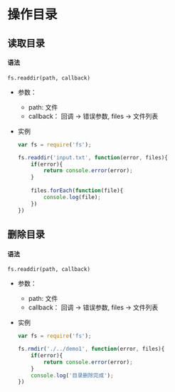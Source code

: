 # 操作目录

## 读取目录

#### 语法

`fs.readdir(path, callback)`

* 参数：
    * path: 文件
    * callback： 回调 -> 错误参数, files -> 文件列表
    
* 实例
    ```js
    var fs = require('fs');
    
    fs.readdir('input.txt', function(error, files){
        if(error){
            return console.error(error);
        }
        
        files.forEach(function(file){
            console.log(file);
        })
    })
    ```
    
    
## 删除目录

#### 语法

`fs.readdir(path, callback)`

* 参数：
    * path: 文件
    * callback： 回调 -> 错误参数, files -> 文件列表
    
* 实例
    ```js
    var fs = require('fs');
    
    fs.rmdir('./../demo1', function(error, files){
        if(error){
            return console.error(error);
        }
        console.log('目录删除完成');
    })
    ```

    
    


